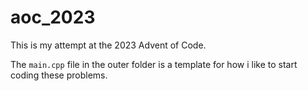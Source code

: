 # aoc_2023
This is my attempt at the 2023 Advent of Code.

The ``main.cpp`` file in the outer folder is a template for how i like to start coding these problems.
